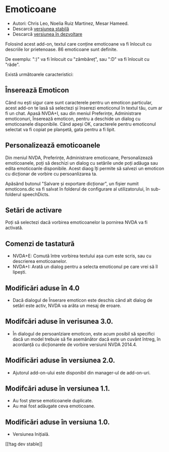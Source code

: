 # Emoticoane #

* Autori: Chris Leo, Noelia Ruiz Martinez, Mesar Hameed.
* Descarcă [versiunea stabilă][1]
* Descarcă [versiunea în dezvoltare][2]

Folosind acest add-on, textul care conține emoticoane va fi înlocuit cu
descriile lor prietenoase. 86 emoticoane sunt definite.

De exemplu: ":)" va fi înlocuit cu "zâmbăreț", sau ":D" va fi înlocuit cu
"râde".

Există următoarele caracteristici:

## Înserează Emoticon ##

Când nu ești sigur care sunt caracterele pentru un emoticon particular, acest add-on te lasă să selectezi și înserezi emoticonul în textul tău, cum ar fi un chat.
Apasă NVDA+I, sau din meniul Preferințe, Administrare emoticonuri, Înserează emoticon, pentru a deschide un dialog
cu emoticoanele disponibile.
Când apeși OK, caracterele pentru emoticonul selectat va fi copiat pe planșetă, gata pentru a fi lipit.


## Personalizează emoticoanele ##

Din meniul NVDA, Preferințe, Administrare emoticoane, Personalizează emoticoanele, poți să deschizi un dialog cu setările unde poți adăuga sau edita emoticoanle disponibile.
Acest diaog îți permite să salvezi un emoticon cu dicționar de vorbire cu persoanlizarea ta.

Apăsând butonul "Salvare și exportare dicționar", un fișier numit
emoticons.dic va fi salvat în folderul de configurare al utilizatorului, în
sub-folderul speechDicts.


## Setări de activare ##

Poți să selectezi dacă vorbirea emoticoanelor la pornirea NVDA va fi
activată.

## Comenzi de tastatură ##

*	NVDA+E: Comută între vorbirea textului așa cum este scris, sau cu
  descrierea emoticoanelor.
*	NVDA+I: Arată un dialog pentru a selecta emoticonul pe care vrei să îl
  lipești.


## Modificări aduse în 4.0 ##

* Dacă dialogul de Înserare emoticon este deschis când alt dialog de setări
  este activ, NVDA va arăta un mesaj de eroare.


## Modifcări aduse în verisunea 3.0. ##

* În dialogul de persoanlziare emoticon, este acum posibil să specifici dacă
  un model trebuie să fie asemănător dacă este un cuvânt întreg, în
  acordanță cu dicționarele de vorbire versiunii NVDA 2014.4.


## Modificări aduse în versiunea 2.0. ##

* Ajutorul add-on-ului este disponibil din manager-ul de add-on-uri.


## Modifcări aduse în versiunea 1.1. ##

* Au fost șterse emoticoanele duplicate.
* Au mai fost adăugate ceva emoticoane.

## Modificări aduse în versiuna 1.0. ##

* Versiunea Inițială.

[[!tag dev stable]]

[1]: http://addons.nvda-project.org/files/get.php?file=emo

[2]: http://addons.nvda-project.org/files/get.php?file=emo-dev
